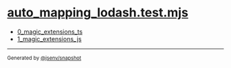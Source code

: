 # [auto_mapping_lodash.test.mjs](../auto_mapping_lodash.test.mjs)


- [0_magic_extensions_ts](0_magic_extensions_ts/0_magic_extensions_ts.md)
- [1_magic_extensions_js](1_magic_extensions_js/1_magic_extensions_js.md)

---

<sub>
  Generated by <a href="https://github.com/jsenv/core/tree/main/packages/tooling/snapshot">@jsenv/snapshot</a>
</sub>
